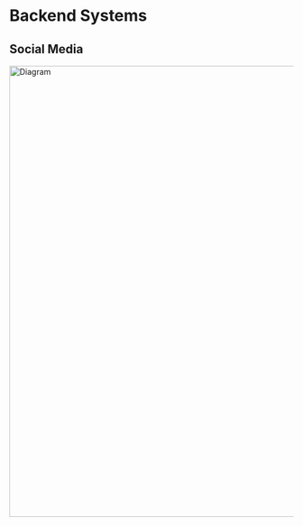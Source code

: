 # Backend Systems

## Social Media
<img alt="Diagram" src="https://github.com/sun2ii/social-media/blob/main/server/high-level-overview.png?raw=true" width="800" text-align="center">
